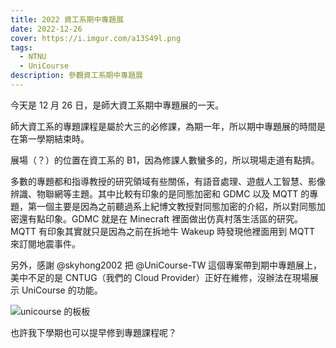 ```yaml
---
title: 2022 資工系期中專題展
date: 2022-12-26
cover: https://i.imgur.com/a13S49l.png
tags:
  - NTNU
  - UniCourse
description: 參觀資工系期中專題展
---
```


今天是 12 月 26 日，是師大資工系期中專題展的一天。

師大資工系的專題課程是屬於大三的必修課，為期一年，所以期中專題展的時間是在第一學期結束時。

展場（？）的位置在資工系的 B1，因為修課人數蠻多的，所以現場走道有點擠。

多數的專題都和指導教授的研究領域有些關係，有語音處理、遊戲人工智慧、影像辨識、物聯網等主題。其中比較有印象的是同態加密和 GDMC 以及 MQTT 的專題，第一個主要是因為之前聽過系上紀博文教授對同態加密的介紹，所以對同態加密還有點印象。GDMC 就是在 Minecraft 裡面做出仿真村落生活區的研究。MQTT 有印象其實就只是因為之前在拆地牛 Wakeup 時發現他裡面用到 MQTT 來訂閱地震事件。

另外，感謝 @skyhong2002 把 @UniCourse-TW 這個專案帶到期中專題展上，美中不足的是 CNTUG（我們的 Cloud Provider）正好在維修，沒辦法在現場展示 UniCourse 的功能。

![unicourse 的板板](https://i.imgur.com/a13S49l.png)

也許我下學期也可以提早修到專題課程呢？
